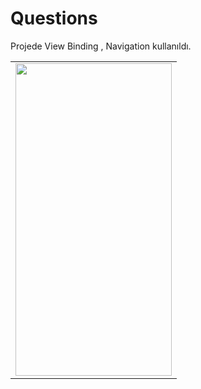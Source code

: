 # Questions
Projede View Binding , Navigation kullanıldı.
<table>
<tr>
  <td>
<img src="https://user-images.githubusercontent.com/56538177/172373178-0f5e5067-9bad-4c06-a1e4-d3d7dd46a8e9.png"  width="250" height="500">
    </td>
  
  </tr>
</table>
